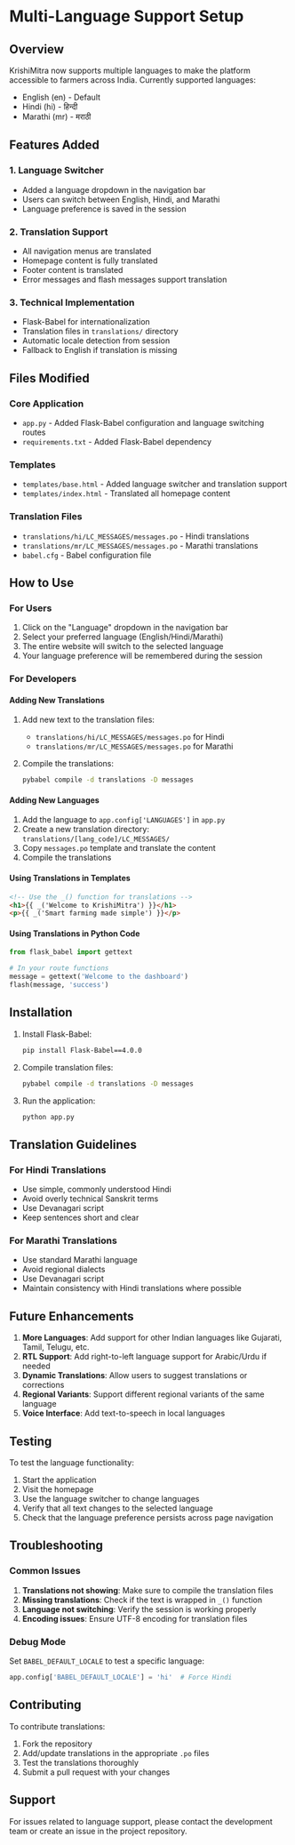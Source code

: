 # Multi-Language Support Setup

## Overview
KrishiMitra now supports multiple languages to make the platform accessible to farmers across India. Currently supported languages:
- English (en) - Default
- Hindi (hi) - हिन्दी
- Marathi (mr) - मराठी

## Features Added

### 1. Language Switcher
- Added a language dropdown in the navigation bar
- Users can switch between English, Hindi, and Marathi
- Language preference is saved in the session

### 2. Translation Support
- All navigation menus are translated
- Homepage content is fully translated
- Footer content is translated
- Error messages and flash messages support translation

### 3. Technical Implementation
- Flask-Babel for internationalization
- Translation files in `translations/` directory
- Automatic locale detection from session
- Fallback to English if translation is missing

## Files Modified

### Core Application
- `app.py` - Added Flask-Babel configuration and language switching routes
- `requirements.txt` - Added Flask-Babel dependency

### Templates
- `templates/base.html` - Added language switcher and translation support
- `templates/index.html` - Translated all homepage content

### Translation Files
- `translations/hi/LC_MESSAGES/messages.po` - Hindi translations
- `translations/mr/LC_MESSAGES/messages.po` - Marathi translations
- `babel.cfg` - Babel configuration file

## How to Use

### For Users
1. Click on the "Language" dropdown in the navigation bar
2. Select your preferred language (English/Hindi/Marathi)
3. The entire website will switch to the selected language
4. Your language preference will be remembered during the session

### For Developers

#### Adding New Translations
1. Add new text to the translation files:
   - `translations/hi/LC_MESSAGES/messages.po` for Hindi
   - `translations/mr/LC_MESSAGES/messages.po` for Marathi

2. Compile the translations:
   ```bash
   pybabel compile -d translations -D messages
   ```

#### Adding New Languages
1. Add the language to `app.config['LANGUAGES']` in `app.py`
2. Create a new translation directory: `translations/[lang_code]/LC_MESSAGES/`
3. Copy `messages.po` template and translate the content
4. Compile the translations

#### Using Translations in Templates
```html
<!-- Use the _() function for translations -->
<h1>{{ _('Welcome to KrishiMitra') }}</h1>
<p>{{ _('Smart farming made simple') }}</p>
```

#### Using Translations in Python Code
```python
from flask_babel import gettext

# In your route functions
message = gettext('Welcome to the dashboard')
flash(message, 'success')
```

## Installation

1. Install Flask-Babel:
   ```bash
   pip install Flask-Babel==4.0.0
   ```

2. Compile translation files:
   ```bash
   pybabel compile -d translations -D messages
   ```

3. Run the application:
   ```bash
   python app.py
   ```

## Translation Guidelines

### For Hindi Translations
- Use simple, commonly understood Hindi
- Avoid overly technical Sanskrit terms
- Use Devanagari script
- Keep sentences short and clear

### For Marathi Translations
- Use standard Marathi language
- Avoid regional dialects
- Use Devanagari script
- Maintain consistency with Hindi translations where possible

## Future Enhancements

1. **More Languages**: Add support for other Indian languages like Gujarati, Tamil, Telugu, etc.
2. **RTL Support**: Add right-to-left language support for Arabic/Urdu if needed
3. **Dynamic Translations**: Allow users to suggest translations or corrections
4. **Regional Variants**: Support different regional variants of the same language
5. **Voice Interface**: Add text-to-speech in local languages

## Testing

To test the language functionality:

1. Start the application
2. Visit the homepage
3. Use the language switcher to change languages
4. Verify that all text changes to the selected language
5. Check that the language preference persists across page navigation

## Troubleshooting

### Common Issues

1. **Translations not showing**: Make sure to compile the translation files
2. **Missing translations**: Check if the text is wrapped in `_()` function
3. **Language not switching**: Verify the session is working properly
4. **Encoding issues**: Ensure UTF-8 encoding for translation files

### Debug Mode
Set `BABEL_DEFAULT_LOCALE` to test a specific language:
```python
app.config['BABEL_DEFAULT_LOCALE'] = 'hi'  # Force Hindi
```

## Contributing

To contribute translations:

1. Fork the repository
2. Add/update translations in the appropriate `.po` files
3. Test the translations thoroughly
4. Submit a pull request with your changes

## Support

For issues related to language support, please contact the development team or create an issue in the project repository.
